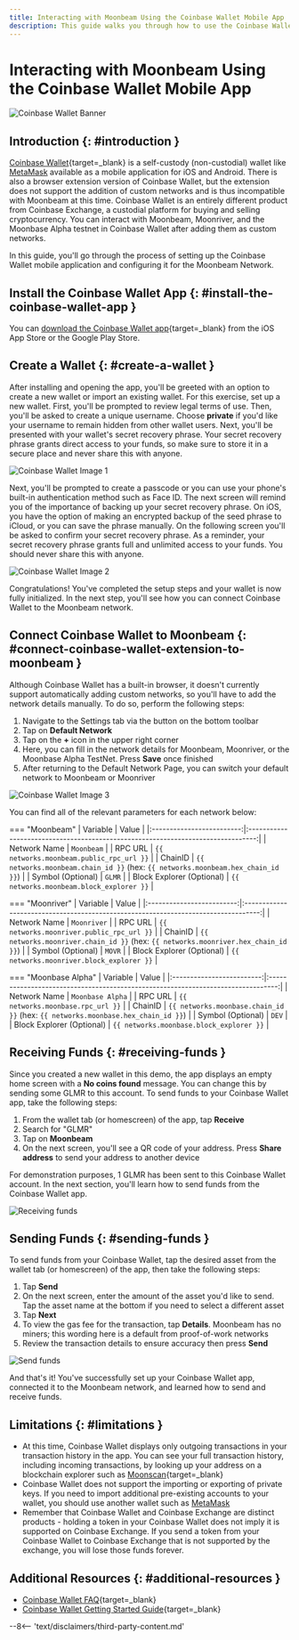 ```yaml
---
title: Interacting with Moonbeam Using the Coinbase Wallet Mobile App  
description: This guide walks you through how to use the Coinbase Wallet extension and the Mobile App.
---
```


# Interacting with Moonbeam Using the Coinbase Wallet Mobile App  

![Coinbase Wallet Banner](/images/tokens/connect/coinbase-wallet/coinbase-wallet-banner.png)

## Introduction {: #introduction } 

[Coinbase Wallet](https://wallet.coinbase.com/?_branch_match_id=977295450874474909&_branch_referrer=H4sIAAAAAAAAA8soKSkottLXT8%2FXS07SLddLzs%2FVD8%2FJynFKSy02zE4CAFZ0JzQfAAAA){target=_blank} is a self-custody (non-custodial) wallet like [MetaMask](/tokens/connect/metamask/) available as a mobile application for iOS and Android. There is also a browser extension version of Coinbase Wallet, but the extension does not support the addition of custom networks and is thus incompatible with Moonbeam at this time. Coinbase Wallet is an entirely different product from Coinbase Exchange, a custodial platform for buying and selling cryptocurrency. You can interact with Moonbeam, Moonriver, and the Moonbase Alpha testnet in Coinbase Wallet after adding them as custom networks.
    
In this guide, you'll go through the process of setting up the Coinbase Wallet mobile application and configuring it for the Moonbeam Network. 

## Install the Coinbase Wallet App {: #install-the-coinbase-wallet-app } 

You can [download the Coinbase Wallet app](https://wallet.coinbase.com/?_branch_match_id=977295450874474909&_branch_referrer=H4sIAAAAAAAAA8soKSkottLXT8%2FXS07SLddLzs%2FVD8%2FJynFKSy02zE4CAFZ0JzQfAAAA){target=_blank} from the iOS App Store or the Google Play Store.

## Create a Wallet {: #create-a-wallet } 

 After installing and opening the app, you'll be greeted with an option to create a new wallet or import an existing wallet. For this exercise, set up a new wallet. First, you'll be prompted to review legal terms of use. Then, you'll be asked to create a unique username. Choose **private** if you'd like your username to remain hidden from other wallet users. Next, you'll be presented with your wallet's secret recovery phrase. Your secret recovery phrase grants direct access to your funds, so make sure to store it in a secure place and never share this with anyone. 

![Coinbase Wallet Image 1](/images/tokens/connect/coinbase-wallet/coinbase-wallet-1.png)

Next, you'll be prompted to create a passcode or you can use your phone's built-in authentication method such as Face ID. The next screen will remind you of the importance of backing up your secret recovery phrase. On iOS, you have the option of making an encrypted backup of the seed phrase to iCloud, or you can save the phrase manually. On the following screen you'll be asked to confirm your secret recovery phrase. As a reminder, your secret recovery phrase grants full and unlimited access to your funds. You should never share this with anyone. 

![Coinbase Wallet Image 2](/images/tokens/connect/coinbase-wallet/coinbase-wallet-2.png)

Congratulations! You've completed the setup steps and your wallet is now fully initialized. In the next step, you'll see how you can connect Coinbase Wallet to the Moonbeam network. 

## Connect Coinbase Wallet to Moonbeam {: #connect-coinbase-wallet-extension-to-moonbeam } 

Although Coinbase Wallet has a built-in browser, it doesn't currently support automatically adding custom networks, so you'll have to add the network details manually. To do so, perform the following steps:

 1. Navigate to the Settings tab via the button on the bottom toolbar
 2. Tap on **Default Network**
 3. Tap on the **+** icon in the upper right corner
 4. Here, you can fill in the network details for Moonbeam, Moonriver, or the Moonbase Alpha TestNet. Press **Save** once finished 
 5. After returning to the Default Network Page, you can switch your default network to Moonbeam or Moonriver

![Coinbase Wallet Image 3](/images/tokens/connect/coinbase-wallet/coinbase-wallet-3.png)

You can find all of the relevant parameters for each network below:

=== "Moonbeam"
    |         Variable          |                                      Value                                       |
    |:-------------------------:|:--------------------------------------------------------------------------------:|
    |       Network Name        |                                    `Moonbeam`                                    |
    |          RPC URL          |                       `{{ networks.moonbeam.public_rpc_url }}`                       |
    |          ChainID          | `{{ networks.moonbeam.chain_id }}` (hex: `{{ networks.moonbeam.hex_chain_id }}`) |
    |     Symbol (Optional)     |                                      `GLMR`                                      |
    | Block Explorer (Optional) |                     `{{ networks.moonbeam.block_explorer }}`                     |

=== "Moonriver"
    |         Variable          |                                       Value                                        |
    |:-------------------------:|:----------------------------------------------------------------------------------:|
    |       Network Name        |                                    `Moonriver`                                     |
    |          RPC URL          |                       `{{ networks.moonriver.public_rpc_url }}`                        |
    |          ChainID          | `{{ networks.moonriver.chain_id }}` (hex: `{{ networks.moonriver.hex_chain_id }}`) |
    |     Symbol (Optional)     |                                       `MOVR`                                       |
    | Block Explorer (Optional) |                     `{{ networks.moonriver.block_explorer }}`                      |

=== "Moonbase Alpha"
    |         Variable          |                                      Value                                       |
    |:-------------------------:|:--------------------------------------------------------------------------------:|
    |       Network Name        |                                 `Moonbase Alpha`                                 |
    |          RPC URL          |                       `{{ networks.moonbase.rpc_url }}`                       |
    |          ChainID          | `{{ networks.moonbase.chain_id }}` (hex: `{{ networks.moonbase.hex_chain_id }}`) |
    |     Symbol (Optional)     |                                      `DEV`                                       |
    | Block Explorer (Optional) |                     `{{ networks.moonbase.block_explorer }}`                     |

## Receiving Funds {: #receiving-funds } 

Since you created a new wallet in this demo, the app displays an empty home screen with a **No coins found** message. You can change this by sending some GLMR to this account. To send funds to your Coinbase Wallet app, take the following steps:

 1. From the wallet tab (or homescreen) of the app, tap **Receive**
 2. Search for "GLMR"
 3. Tap on **Moonbeam** 
 4. On the next screen, you'll see a QR code of your address. Press **Share address** to send your address to another device

For demonstration purposes, 1 GLMR has been sent to this Coinbase Wallet account. In the next section, you'll learn how to send funds from the Coinbase Wallet app. 

![Receiving funds](/images/tokens/connect/coinbase-wallet/coinbase-wallet-4.png)

## Sending Funds {: #sending-funds } 

To send funds from your Coinbase Wallet, tap the desired asset from the wallet tab (or homescreen) of the app, then take the following steps:

 1. Tap **Send**
 2. On the next screen, enter the amount of the asset you'd like to send. Tap the asset name at the bottom if you need to select a different asset
 3. Tap **Next** 
 4. To view the gas fee for the transaction, tap **Details**. Moonbeam has no miners; this wording here is a default from proof-of-work networks
 5. Review the transaction details to ensure accuracy then press **Send**

![Send funds](/images/tokens/connect/coinbase-wallet/coinbase-wallet-5.png)

And that's it! You've successfully set up your Coinbase Wallet app, connected it to the Moonbeam network, and learned how to send and receive funds. 


## Limitations {: #limitations } 

 - At this time, Coinbase Wallet displays only outgoing transactions in your transaction history in the app. You can see your full transaction history, including incoming transactions, by looking up your address on a blockchain explorer such as [Moonscan](https://moonscan.io/){target=_blank}
 - Coinbase Wallet does not support the importing or exporting of private keys. If you need to import additional pre-existing accounts to your wallet, you should use another wallet such as [MetaMask](/tokens/connect/metamask/) 
 - Remember that Coinbase Wallet and Coinbase Exchange are distinct products - holding a token in your Coinbase Wallet does not imply it is supported on Coinbase Exchange. If you send a token from your Coinbase Wallet to Coinbase Exchange that is not supported by the exchange, you will lose those funds forever.  

## Additional Resources {: #additional-resources } 

 - [Coinbase Wallet FAQ](https://wallet.coinbase.com/faq/){target=_blank}
 - [Coinbase Wallet Getting Started Guide](https://www.coinbase.com/wallet/getting-started-mobile){target=_blank}

--8<-- 'text/disclaimers/third-party-content.md' 